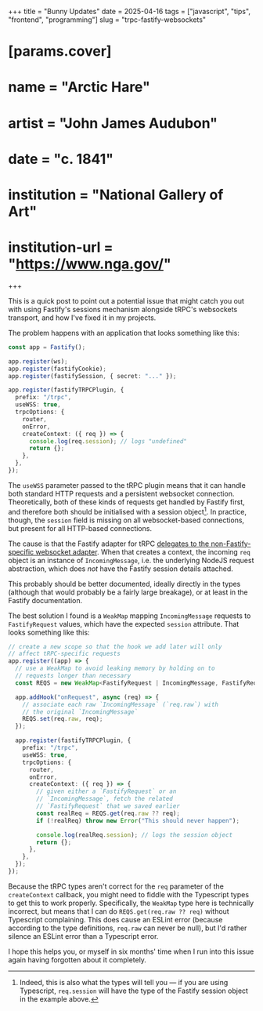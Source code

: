+++
title = "Bunny Updates"
date = 2025-04-16
tags = ["javascript", "tips", "frontend", "programming"]
slug = "trpc-fastify-websockets"
# [params.cover]
# name = "Arctic Hare"
# artist = "John James Audubon"
# date = "c. 1841"
# institution = "National Gallery of Art"
# institution-url = "https://www.nga.gov/"
+++

This is a quick post to point out a potential issue that might catch you out with using Fastify's sessions mechanism alongside tRPC's websockets transport, and how I've fixed it in my projects.

The problem happens with an application that looks something like this:

```typescript
const app = Fastify();

app.register(ws);
app.register(fastifyCookie);
app.register(fastifySession, { secret: "..." });

app.register(fastifyTRPCPlugin, {
  prefix: "/trpc",
  useWSS: true,
  trpcOptions: {
    router,
    onError,
    createContext: ({ req }) => {
      console.log(req.session); // logs "undefined"
      return {};
    },
  },
});
```

The `useWSS` parameter passed to the tRPC plugin means that it can handle both standard HTTP requests and a persistent websocket connection. Theoretically, both of these kinds of requests get handled by Fastify first, and therefore both should be initialised with a session object[^types]. In practice, though, the `session` field is missing on all websocket-based connections, but present for all HTTP-based connections.

[^types]: Indeed, this is also what the types will tell you — if you are using Typescript, `req.session` will have the type of the Fastify session object in the example above.

The cause is that the Fastify adapter for tRPC [delegates to the non-Fastify-specific websocket adapter](https://github.com/trpc/trpc/blob/7d10d7b028f1d85f6523e995ee7deb17dc886874/packages/server/src/adapters/fastify/fastifyTRPCPlugin.ts#L67). When that creates a context, the incoming `req` object is an instance of `IncomingMessage`, i.e. the underlying NodeJS request abstraction, which does _not_ have the Fastify session details attached.

This probably should be better documented, ideally directly in the types (although that would probably be a fairly large breakage), or at least in the Fastify documentation.

The best solution I found is a `WeakMap` mapping `IncomingMessage` requests to `FastifyRequest` values, which have the expected `session` attribute. That looks something like this:

```typescript
// create a new scope so that the hook we add later will only
// affect tRPC-specific requests
app.register((app) => {
  // use a WeakMap to avoid leaking memory by holding on to
  // requests longer than necessary
  const REQS = new WeakMap<FastifyRequest | IncomingMessage, FastifyRequest>();

  app.addHook("onRequest", async (req) => {
    // associate each raw `IncomingMessage` (`req.raw`) with
    // the original `IncomingMessage`
    REQS.set(req.raw, req);
  });

  app.register(fastifyTRPCPlugin, {
    prefix: "/trpc",
    useWSS: true,
    trpcOptions: {
      router,
      onError,
      createContext: ({ req }) => {
        // given either a `FastifyRequest` or an
        // `IncomingMessage`, fetch the related
        // `FastifyRequest` that we saved earlier
        const realReq = REQS.get(req.raw ?? req);
        if (!realReq) throw new Error("This should never happen");

        console.log(realReq.session); // logs the session object
        return {};
      },
    },
  });
});
```

Because the tRPC types aren't correct for the `req` parameter of the `createContext` callback, you might need to fiddle with the Typescript types to get this to work properly. Specifically, the `WeakMap` type here is technically incorrect, but means that I can do `REQS.get(req.raw ?? req)` without Typescript complaining. This does cause an ESLint error (because according to the type definitions, `req.raw` can never be null), but I'd rather silence an ESLint error than a Typescript error.

I hope this helps you, or myself in six months' time when I run into this issue again having forgotten about it completely.

